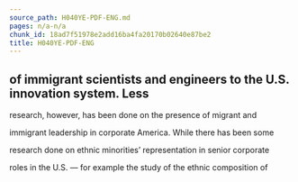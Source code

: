 ```yaml
---
source_path: H040YE-PDF-ENG.md
pages: n/a-n/a
chunk_id: 18ad7f51978e2add16ba4fa20170b02640e87be2
title: H040YE-PDF-ENG
---
```

## of immigrant scientists and engineers to the U.S. innovation system. Less

research, however, has been done on the presence of migrant and

immigrant leadership in corporate America. While there has been some

research done on ethnic minorities’ representation in senior corporate

roles in the U.S. — for example the study of the ethnic composition of
